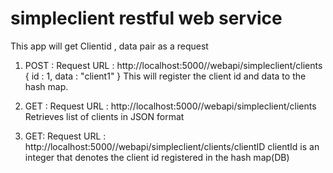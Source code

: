 # simpleclient restful web service



This app will get
Clientid , data pair as a request 

1) POST : 
    Request URL : http://localhost:5000//webapi/simpleclient/clients
    {
    id : 1,
    data : "client1"
    }
    This will register the client id and data to the hash map.
    
2) GET :
    Request URL : http://localhost:5000//webapi/simpleclient/clients
    Retrieves list of clients in JSON format
    
3) GET:
    Request URL : http://localhost:5000//webapi/simpleclient/clients/clientID
    clientId is an integer that denotes the client id registered in the hash map(DB)
    
